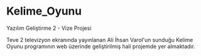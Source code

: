 # Kelime_Oyunu
 Yazılım Geliştirme 2 - Vize Projesi

 Teve 2 televizyon ekranında yayınlanan Ali İhsan Varol'un sunduğu Kelime Oyunu programının web üzerinde geliştirilmiş hali projemde yer almaktadır.
